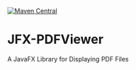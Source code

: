 [![Maven Central](https://maven-badges.herokuapp.com/maven-central/net.golbarg.pdfviewer/JFX-PDFViewer/badge.svg)](https://maven-badges.herokuapp.com/maven-central/net.golbarg.pdfviewer/JFX-PDFViewer)
# JFX-PDFViewer
A JavaFX Library for Displaying PDF Files 
